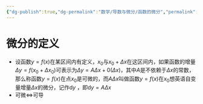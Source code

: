 ```yaml
---
{"dg-publish":true,"dg-permalink":"数学/导数与微分/函数的微分","permalink":"/数学/导数与微分/函数的微分/","dgHomeLink":true,"dgPassFrontmatter":false}
---
```



# 微分的定义
- 设函数$y=f(x)$在某区间内有定义，$x_{0}$与$x_{0}+\Delta x$在这区间内，如果函数的增量$\Delta y=f(x_{0}+\Delta x_{0})$可表示为$\Delta y=A\Delta x+0(\Delta x)$，其中$A$是不依赖于$\Delta x$的常数，那么称函数$y=f(x)$在点$x_{0}$是可微的，而$A\Delta x$叫做函数$y=f(x)$在$x_{0}$想英语自变量增量$\Delta x$的微分，记作$\mathrm{d}y$ ，即$\mathrm{d}y=A\Delta x$
- 可微$\Leftrightarrow$可导